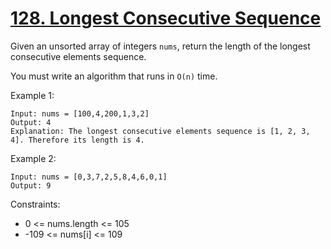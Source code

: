 # [128. Longest Consecutive Sequence](https://leetcode.com/problems/longest-consecutive-sequence/)
 
Given an unsorted array of integers `nums`, return the length of the longest consecutive elements sequence.

You must write an algorithm that runs in `O(n)` time.


Example 1:

    Input: nums = [100,4,200,1,3,2]
    Output: 4
    Explanation: The longest consecutive elements sequence is [1, 2, 3, 4]. Therefore its length is 4.

Example 2:

    Input: nums = [0,3,7,2,5,8,4,6,0,1]
    Output: 9
 

Constraints:

* 0 <= nums.length <= 105
* -109 <= nums[i] <= 109
